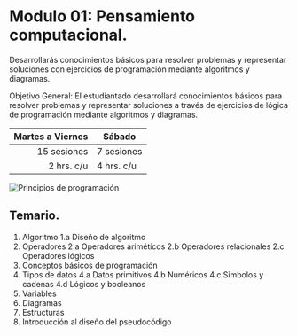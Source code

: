 # Modulo 01: Pensamiento computacional.

Desarrollarás conocimientos básicos para resolver problemas y representar soluciones con ejercicios de programación mediante algoritmos y diagramas.

Objetivo General: El estudiantado desarrollará conocimientos básicos para resolver problemas y representar soluciones a través de ejercicios de lógica de programación mediante algoritmos y diagramas.

| Martes a Viernes | Sábado |
|-----:|---------------|
|15 sesiones|7 sesiones|
| 2 hrs. c/u|4 hrs. c/u|

![Principios de programación](https://conceptoabc.com/wp-content/uploads/2020/03/tecnolopedia-portada-pseudocodigo-e1595915240667.jpg)

## Temario.

1. Algoritmo
   1.a Diseño de algoritmo
2. Operadores
   2.a Operadores ariméticos
   2.b Operadores relacionales
   2.c Operadores lógicos
3. Conceptos básicos de programación
4. Tipos de datos
   4.a Datos primitivos
   4.b Numéricos
   4.c Simbolos y cadenas
   4.d Lógicos y booleanos
5. Variables
6. Diagramas
7. Estructuras
8. Introducción al diseño del pseudocódigo
